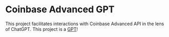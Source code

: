 # Coinbase Advanced GPT
This project facilitates interactions with Coinbase Advanced API in the lens of ChatGPT.
This project is a [GPT](https://chat.openai.com/g/g-xchZkR0Y7-coinbase-advanced-gpt)!

